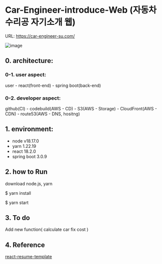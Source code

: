 # Car-Engineer-introduce-Web (자동차 수리공 자기소개 웹)

URL: https://car-engineer-su.com/

![image](https://github.com/Juminn/Car-Web/assets/90203114/e47990bf-9950-44b7-ab36-4b6105ab1063)

## 0. architecture:

### 0-1. user aspect:

user - react(front-end) - spring boot(back-end)

### 0-2. developer aspect:

github(CI) - codebuild(AWS - CD) - S3(AWS - Storage) - CloudFront(AWS - CDN) - route53(AWS - DNS, hositng)

## 1. environment:
- node v18.17.0
- yarn 1.22.19
- react 18.2.0
- spring boot 3.0.9

## 2. how to Run
download node.js, yarn

$ yarn install

$ yarn start

## 3. To do
Add new function( calculate car fix cost )

## 4. Reference
[react-resume-template](https://github.com/tbakerx/react-resume-template)



